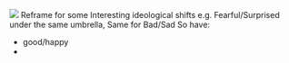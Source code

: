 ![](https://feelingswheel.com/feelings-wheel.jpg)
Reframe for some Interesting ideological shifts
e.g. Fearful/Surprised under the same umbrella, Same for Bad/Sad
So have:
- good/happy
- 